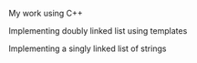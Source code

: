 My work using C++

Implementing doubly linked list using templates

Implementing a singly linked list of strings